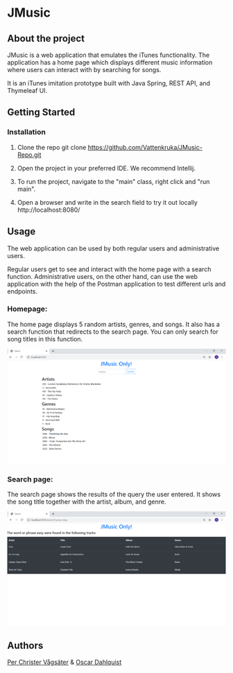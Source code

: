 # JMusic 

## About the project 
JMusic is a web application that emulates the iTunes functionality. The application has a home page which displays different music information where users can interact with by searching for songs.

It is an iTunes imitation prototype built with Java Spring, REST API, and Thymeleaf UI. 
 

## Getting Started

### Installation
1. Clone the repo
git clone https://github.com/Vattenkruka/JMusic-Repo.git

2. Open the project in your preferred IDE. We recommend Intellij.

3. To run the project, navigate to the "main" class, right click and "run main".

4. Open a browser and write in the search field to try it out locally http://localhost:8080/ 

## Usage

The web application can be used by both regular users and administrative users. 

Regular users get to see and interact with the home page with a search function. 
Administrative users, on the other hand, can use the web application with the help of the Postman application to test different urls and endpoints. 
 
### Homepage:
The home page displays 5 random artists, genres, and songs. It also has a search function that redirects to the search page. You can only search for song titles in this function. 

![Homepage](https://github.com/Vattenkruka/JMusic-Repo/blob/main/screenshots/HomePage.PNG) 

### Search page:
The search page shows the results of the query the user entered. It shows the song title together with the artist, album, and genre. 

![Searchpage](https://github.com/Vattenkruka/JMusic-Repo/blob/main/screenshots/SearchPage.PNG)

## Authors
[Per Christer Vågsäter](https://github.com/PerChrister) & [Oscar Dahlquist](https://github.com/Vattenkruka)
